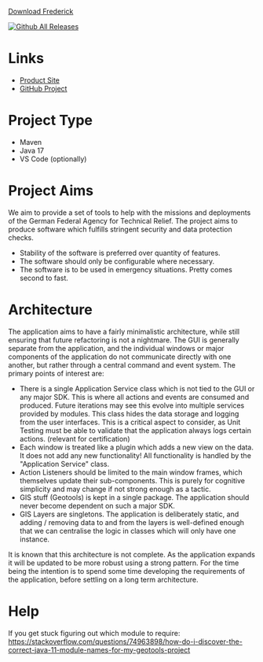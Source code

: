 [Download Frederick](https://github.com/liturner/frederick/releases)

[![Github All Releases](https://img.shields.io/github/downloads/liturner/frederick/total.svg)]()


# Links

- [Product Site](https://liturner.github.io/frederick/)
- [GitHub Project](https://github.com/liturner/frederick)

# Project Type

- Maven
- Java 17
- VS Code (optionally)

# Project Aims

We aim to provide a set of tools to help with the missions and deployments of the German Federal Agency for Technical Relief. The project aims to produce software which fulfills stringent security and data protection checks.

- Stability of the software is preferred over quantity of features.
- The software should only be configurable where necessary.
- The software is to be used in emergency situations. Pretty comes second to fast.

# Architecture

The application aims to have a fairly minimalistic architecture, while still ensuring that future refactoring is not a nightmare. The GUI is generally separate from the application, and the individual windows or major components of the application do not communicate directly with one another, but rather through a central command and event system. The primary points of interest are:

- There is a single Application Service class which is not tied to the GUI or any major SDK. This is where all actions and events are consumed and produced. Future iterations may see this evolve into multiple services provided by modules. This class hides the data storage and logging from the user interfaces. This is a critical aspect to consider, as Unit Testing must be able to validate that the application always logs certain actions. (relevant for certification)
- Each window is treated like a plugin which adds a new view on the data. It does not add any new functionality! All functionality is handled by the "Application Service" class.
- Action Listeners should be limited to the main window frames, which themselves update their sub-components. This is purely for cognitive simplicity and may change if not strong enough as a tactic.
- GIS stuff (Geotools) is kept in a single package. The application should never become dependent on such a major SDK.
- GIS Layers are singletons. The application is deliberately static, and adding / removing data to and from the layers is well-defined enough that we can centralise the logic in classes which will only have one instance.

It is known that this architecture is not complete. As the application expands it will be updated to be more robust using a strong pattern. For the time being the intention is to spend some time developing the requirements of the application, before settling on a long term architecture.

# Help

If you get stuck figuring out which module to require: https://stackoverflow.com/questions/74963898/how-do-i-discover-the-correct-java-11-module-names-for-my-geotools-project
